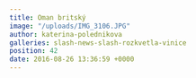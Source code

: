 ```yaml
---
title: Oman britský
image: "/uploads/IMG_3106.JPG"
author: katerina-polednikova
galleries: slash-news-slash-rozkvetla-vinice
position: 42
date: 2016-08-26 13:36:59 +0000
---
```

